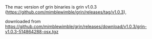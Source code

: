 The mac version of grin binaries is grin v1.0.3 (https://github.com/mimblewimble/grin/releases/tag/v1.0.3),

downloaded from https://github.com/mimblewimble/grin/releases/download/v1.0.3/grin-v1.0.3-514864288-osx.tgz